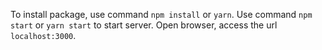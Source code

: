 To install package, use command `npm install` or `yarn`.
Use command `npm start` or `yarn start` to start server.
Open browser, access the url `localhost:3000`.